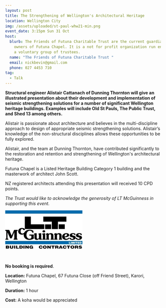 ```yaml
---
layout: post
title: The Strengthening of Wellington's Architectural Heritage
location: Wellington City
img: /assets/uploaded/st-paul-whw21-min.png
event_date: 3:15pm Sun 31 Oct
host:
  blurb: The Friends of Futuna Charitable Trust are the current guardians and
    owners of Futuna Chapel. It is a not for profit organization run entirely by
    a voluntary group of trustees.
  name: "The Friends of Futuna Charitable Trust "
  email: nickbevin@gmail.com
  phone: 027 4453 710
tag:
  - Talk
---
```

**Structural engineer Alistair Cattanach of Dunning Thornton will give an illustrated presentation about their development and implementation of seismic strengthening solutions for a number of significant Wellington heritage buildings. Examples will include Old St Pauls, The Public Trust, and Shed 13 among others.** 

Alistair is passionate about architecture and believes in the multi-discipline approach to design of appropriate seismic strengthening solutions. Alistair’s knowledge of the non-structural disciplines allows these opportunities to be fully explored. 

Alistair, and the team at Dunning Thornton, have contributed significantly to the restoration and retention and strengthening of Wellington's architectural heritage. 

Futuna Chapel is a Listed Heritage Building Category 1 building and the masterwork of architect John Scott. 

NZ registered architects attending this presentation will received 10 CPD points.

*The Trust would like to acknowledge the generosity of LT McGuinness in supporting this event.*

![](/assets/uploaded/mcguinness-logo.jpg)

<br>

**No booking is required**. 

**Location:** Futuna Chapel, 67 Futuna Close (off Friend Street), Karori, Wellington

**Duration:** 1 hour

**Cost:** A koha would be appreciated